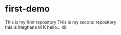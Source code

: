 # first-demo
This is my first repository
THis is my second repository
<br>
this is Meghana M K
hello... hii
